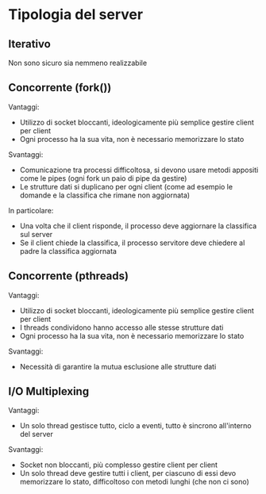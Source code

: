 # Tipologia del server

## Iterativo

Non sono sicuro sia nemmeno realizzabile

## Concorrente (fork())
Vantaggi:
- Utilizzo di socket bloccanti, ideologicamente più semplice gestire client per client
- Ogni processo ha la sua vita, non è necessario memorizzare lo stato

Svantaggi:
- Comunicazione tra processi difficoltosa, si devono usare metodi appositi come le pipes (ogni fork un paio di pipe da gestire)
- Le strutture dati si duplicano per ogni client (come ad esempio le domande e la classifica che rimane non aggiornata) 

In particolare:
- Una volta che il client risponde, il processo deve aggiornare la classifica sul server
- Se il client chiede la classifica, il processo servitore deve chiedere al padre la classifica aggiornata

## Concorrente (pthreads)
Vantaggi:
- Utilizzo di socket bloccanti, ideologicamente più semplice gestire client per client
- I threads condividono hanno accesso alle stesse strutture dati
- Ogni processo ha la sua vita, non è necessario memorizzare lo stato

Svantaggi:
- Necessità di garantire la mutua esclusione alle strutture dati

## I/O Multiplexing
Vantaggi:
- Un solo thread gestisce tutto, ciclo a eventi, tutto è sincrono all'interno del server

Svantaggi:
- Socket non bloccanti, più complesso gestire client per client
- Un solo thread deve gestire tutti i client, per ciascuno di essi devo memorizzare lo stato, difficoltoso con metodi lunghi (che non ci sono)
